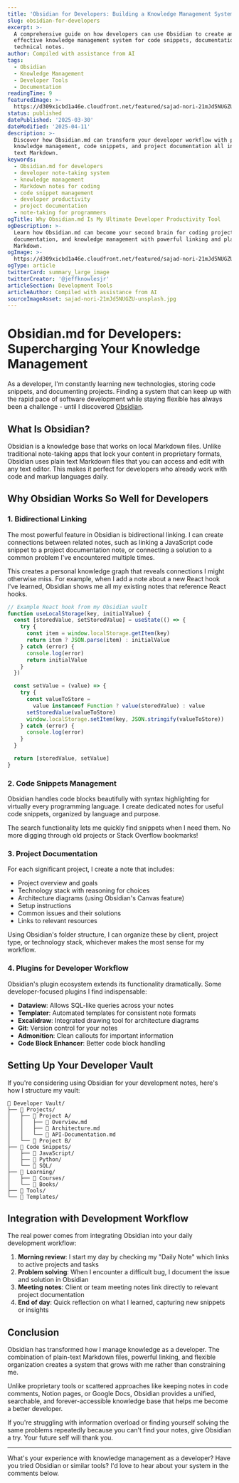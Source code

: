 ```yaml
---
title: 'Obsidian for Developers: Building a Knowledge Management System'
slug: obsidian-for-developers
excerpt: >-
  A comprehensive guide on how developers can use Obsidian to create an
  effective knowledge management system for code snippets, documentation, and
  technical notes.
author: Compiled with assistance from AI
tags:
  - Obsidian
  - Knowledge Management
  - Developer Tools
  - Documentation
readingTime: 9
featuredImage: >-
  https://d309xicbd1a46e.cloudfront.net/featured/sajad-nori-21mJd5NUGZU-unsplash.webp
status: published
datePublished: '2025-03-30'
dateModified: '2025-04-11'
description: >-
  Discover how Obsidian.md can transform your developer workflow with powerful
  knowledge management, code snippets, and project documentation all in plain
  text Markdown.
keywords:
  - Obsidian.md for developers
  - developer note-taking system
  - knowledge management
  - Markdown notes for coding
  - code snippet management
  - developer productivity
  - project documentation
  - note-taking for programmers
ogTitle: Why Obsidian.md Is My Ultimate Developer Productivity Tool
ogDescription: >-
  Learn how Obsidian.md can become your second brain for coding projects,
  documentation, and knowledge management with powerful linking and plain text
  Markdown.
ogImage: >-
  https://d309xicbd1a46e.cloudfront.net/featured/sajad-nori-21mJd5NUGZU-unsplash.webp
ogType: article
twitterCard: summary_large_image
twitterCreator: '@jeffknowlesjr'
articleSection: Development Tools
articleAuthor: Compiled with assistance from AI
sourceImageAsset: sajad-nori-21mJd5NUGZU-unsplash.jpg
---
```


# Obsidian.md for Developers: Supercharging Your Knowledge Management

As a developer, I'm constantly learning new technologies, storing code snippets, and documenting projects. Finding a system that can keep up with the rapid pace of software development while staying flexible has always been a challenge - until I discovered [Obsidian](https://obsidian.md).

## What Is Obsidian?

Obsidian is a knowledge base that works on local Markdown files. Unlike traditional note-taking apps that lock your content in proprietary formats, Obsidian uses plain text Markdown files that you can access and edit with any text editor. This makes it perfect for developers who already work with code and markup languages daily.

## Why Obsidian Works So Well for Developers

### 1. Bidirectional Linking

The most powerful feature in Obsidian is bidirectional linking. I can create connections between related notes, such as linking a JavaScript code snippet to a project documentation note, or connecting a solution to a common problem I've encountered multiple times.

This creates a personal knowledge graph that reveals connections I might otherwise miss. For example, when I add a note about a new React hook I've learned, Obsidian shows me all my existing notes that reference React hooks.

```jsx
// Example React hook from my Obsidian vault
function useLocalStorage(key, initialValue) {
  const [storedValue, setStoredValue] = useState(() => {
    try {
      const item = window.localStorage.getItem(key)
      return item ? JSON.parse(item) : initialValue
    } catch (error) {
      console.log(error)
      return initialValue
    }
  })

  const setValue = (value) => {
    try {
      const valueToStore =
        value instanceof Function ? value(storedValue) : value
      setStoredValue(valueToStore)
      window.localStorage.setItem(key, JSON.stringify(valueToStore))
    } catch (error) {
      console.log(error)
    }
  }

  return [storedValue, setValue]
}
```

### 2. Code Snippets Management

Obsidian handles code blocks beautifully with syntax highlighting for virtually every programming language. I create dedicated notes for useful code snippets, organized by language and purpose.

The search functionality lets me quickly find snippets when I need them. No more digging through old projects or Stack Overflow bookmarks!

### 3. Project Documentation

For each significant project, I create a note that includes:

- Project overview and goals
- Technology stack with reasoning for choices
- Architecture diagrams (using Obsidian's Canvas feature)
- Setup instructions
- Common issues and their solutions
- Links to relevant resources

Using Obsidian's folder structure, I can organize these by client, project type, or technology stack, whichever makes the most sense for my workflow.

### 4. Plugins for Developer Workflow

Obsidian's plugin ecosystem extends its functionality dramatically. Some developer-focused plugins I find indispensable:

- **Dataview**: Allows SQL-like queries across your notes
- **Templater**: Automated templates for consistent note formats
- **Excalidraw**: Integrated drawing tool for architecture diagrams
- **Git**: Version control for your notes
- **Admonition**: Clean callouts for important information
- **Code Block Enhancer**: Better code block handling

## Setting Up Your Developer Vault

If you're considering using Obsidian for your development notes, here's how I structure my vault:

```
📁 Developer Vault/
├── 📁 Projects/
│   ├── 📁 Project A/
│   │   ├── 📄 Overview.md
│   │   ├── 📄 Architecture.md
│   │   └── 📄 API-Documentation.md
│   └── 📁 Project B/
├── 📁 Code Snippets/
│   ├── 📁 JavaScript/
│   ├── 📁 Python/
│   └── 📁 SQL/
├── 📁 Learning/
│   ├── 📁 Courses/
│   └── 📁 Books/
├── 📁 Tools/
└── 📁 Templates/
```

## Integration with Development Workflow

The real power comes from integrating Obsidian into your daily development workflow:

1. **Morning review**: I start my day by checking my "Daily Note" which links to active projects and tasks
2. **Problem solving**: When I encounter a difficult bug, I document the issue and solution in Obsidian
3. **Meeting notes**: Client or team meeting notes link directly to relevant project documentation
4. **End of day**: Quick reflection on what I learned, capturing new snippets or insights

## Conclusion

Obsidian has transformed how I manage knowledge as a developer. The combination of plain-text Markdown files, powerful linking, and flexible organization creates a system that grows with me rather than constraining me.

Unlike proprietary tools or scattered approaches like keeping notes in code comments, Notion pages, or Google Docs, Obsidian provides a unified, searchable, and forever-accessible knowledge base that helps me become a better developer.

If you're struggling with information overload or finding yourself solving the same problems repeatedly because you can't find your notes, give Obsidian a try. Your future self will thank you.

---

What's your experience with knowledge management as a developer? Have you tried Obsidian or similar tools? I'd love to hear about your system in the comments below.
